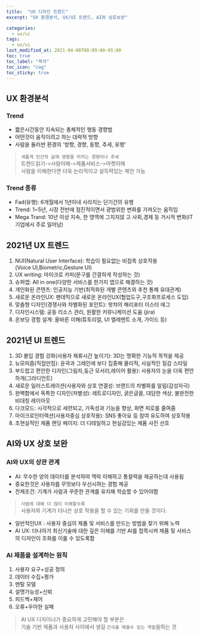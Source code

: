 ```yaml
---
title:  "UX 디자인 트랜드"
excerpt: "UX 환경분석, UX/UI 트랜드, AI와 상호보완"

categories:
  - ux/ui
tags:
  - ux/ui
last_modified_at: 2021-04-08T08:09:00-05:00
toc: true
toc_label: "목차"
toc_icon: "cog"
toc_sticky: true
---
```


## UX 환경분석
### Trend 
- 짧은시간동안 지속되는 총체적인 행동 경향법
- 어떤것이 움직이려고 하는 대략적 방향
- 사람을 둘러싼 환경의 '방향, 경향, 동향, 추세, 유행'

>`새롭게 인간의 삶에 영향을 미치는 경향이나 추세`  
>트렌드읽기->사람이해->제품서비스->마켓이해  
>사람을 이해한다면 더욱 논리적이고 설득력있는 제안 가능  

### Trend 종류
- Fad(유행): 6개월에서 1년이내 사라지는 단기간의 유행
- Trend: 1~5년, 시장 전반에 점진적이면서 광범위한 변화를 가져오는 움직임
- Mega Trand: 10년 이상 지속, 한 영역에 그치지않 고 사회,경제 등 거시적 변화(IT 기업에서 주로 일어남)


## 2021년 UX 트렌드
1. NUI(Natural User Interface): 학습이 필요없는 비접촉 상호작용  
(Voice UI,Biometric,Gesture UI)  
2. UX writing: 마이크로 카피(문구를 간결하게 작성하는 것)
3. 슈퍼앱: All in one(다양한 서비스를 한가지 앱으로 해결하는 것)
4. 개인화된 콘텐츠: 인공지능 기반(최적화된 개별 콘텐츠와 추천 통해 유대관계)
5. 새로운 온라인UX: 팬데믹으로 새로운 온라인UX(협업도구,구조화프로세스 도입)
6. 맞춤형 디자인(경쟁사와 차별화된 포인트): 왓챠의 해리포터 이스터 에그
7. 디자인시스템: 공동 리소스 관리, 원활한 커뮤니케이션 도움 (jira)
8. 온보딩 경험 설계: 올바른 이해(튜토리얼, UI 엘레멘트 소개, 가이드 등)

## 2021년 UI 트렌드
1. 3D 몰입 경험 강화(사용자 체류시간 높이기): 3D는 명확한 기능적 목적을 제공
2. 뉴모피즘(직접만짐): 윤곽과 그레인에 보다 집중해 물리적, 사실적인 질감 스타일
3. 부드럽고 편안한 디자인(그림자,둥근 모서리,레이어 활용): 사용자의 눈을 더욱 편안하게(그라디언트)
4. 새로운 일러스트레이션(사용자와 상호 연결성: 브랜드의 차별화를 알림(감성자극)
5. 완벽함에서 독특한 디자인(차별성): 레트로디자인, 굵은글꼴, 대담한 색상, 불완전한 비대칭 레이아웃
6. 다크모드: 시각적으로 세련되고, 가독성과 기능을 향상, 화면 피로를 줄여줌
7. 마이크로인터렉션(사용자중심 상호작용): SNS 좋아요 등 참여 유도하여 상호작용
8. 초현실적인 제품 랜딩 페이지: 더 디테일하고 현실감있는 제품 사진 선호

## AI와 UX 상호 보완
### AI와 UX의 상관 관계
- AI: 무수한 양의 데이터를 분석하여 맥락 이해하고 통찰력을 제공하는데 사용됨
- 중요한것은  사용자를 무엇보다 우선시하는 경험 제공
- 전제조건: 기계가 사람과 꾸준한 관계를 유지해 학습할 수 있어야함  

> `사람에 대해 더 많이 이해할수록`  
> 사용자와 기계가 더나은 상호 작용을 할 수 있는 기회를 만들 것이다.

- 일반적인UX : 사용자 중심의 제품 및 서비스를 만드는 방법을 찾기 위해 노력  
- AI UX: 더나아가 최신기술에 대한 깊은 이해를 기반 AI를 접목시켜 제품 및 서비스의 디자인이 조화를 이룰 수 있도록함

### AI 제품을 설계하는 원칙
1. 사용자 요구+성공 정의
2. 데이터 수집+평가
3. 멘탈 모델
4. 설명가능성+신뢰
5. 피드백+제어
6. 오류+우아한 실패

> AI UX 디자이너가 중요하게 고민해야 할 부분은  
> 기술 기반 제품과 사용자 사이에서 생길 `간극을 메울수 있는 역할`을하는 것
